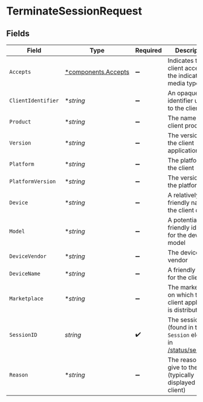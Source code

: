 # TerminateSessionRequest


## Fields

| Field                                                                                                       | Type                                                                                                        | Required                                                                                                    | Description                                                                                                 | Example                                                                                                     |
| ----------------------------------------------------------------------------------------------------------- | ----------------------------------------------------------------------------------------------------------- | ----------------------------------------------------------------------------------------------------------- | ----------------------------------------------------------------------------------------------------------- | ----------------------------------------------------------------------------------------------------------- |
| `Accepts`                                                                                                   | [*components.Accepts](../../models/components/accepts.md)                                                   | :heavy_minus_sign:                                                                                          | Indicates the client accepts the indicated media types                                                      |                                                                                                             |
| `ClientIdentifier`                                                                                          | **string*                                                                                                   | :heavy_minus_sign:                                                                                          | An opaque identifier unique to the client                                                                   | abc123                                                                                                      |
| `Product`                                                                                                   | **string*                                                                                                   | :heavy_minus_sign:                                                                                          | The name of the client product                                                                              | Plex for Roku                                                                                               |
| `Version`                                                                                                   | **string*                                                                                                   | :heavy_minus_sign:                                                                                          | The version of the client application                                                                       | 2.4.1                                                                                                       |
| `Platform`                                                                                                  | **string*                                                                                                   | :heavy_minus_sign:                                                                                          | The platform of the client                                                                                  | Roku                                                                                                        |
| `PlatformVersion`                                                                                           | **string*                                                                                                   | :heavy_minus_sign:                                                                                          | The version of the platform                                                                                 | 4.3 build 1057                                                                                              |
| `Device`                                                                                                    | **string*                                                                                                   | :heavy_minus_sign:                                                                                          | A relatively friendly name for the client device                                                            | Roku 3                                                                                                      |
| `Model`                                                                                                     | **string*                                                                                                   | :heavy_minus_sign:                                                                                          | A potentially less friendly identifier for the device model                                                 | 4200X                                                                                                       |
| `DeviceVendor`                                                                                              | **string*                                                                                                   | :heavy_minus_sign:                                                                                          | The device vendor                                                                                           | Roku                                                                                                        |
| `DeviceName`                                                                                                | **string*                                                                                                   | :heavy_minus_sign:                                                                                          | A friendly name for the client                                                                              | Living Room TV                                                                                              |
| `Marketplace`                                                                                               | **string*                                                                                                   | :heavy_minus_sign:                                                                                          | The marketplace on which the client application is distributed                                              | googlePlay                                                                                                  |
| `SessionID`                                                                                                 | *string*                                                                                                    | :heavy_check_mark:                                                                                          | The session id (found in the `Session` element in [/status/sessions](#tag/Status/operation/statusGetSlash)) | cdefghijklmnopqrstuvwxyz                                                                                    |
| `Reason`                                                                                                    | **string*                                                                                                   | :heavy_minus_sign:                                                                                          | The reason to give to the user (typically displayed in the client)                                          | Stop Playing                                                                                                |